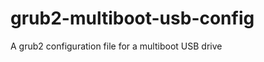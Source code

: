grub2-multiboot-usb-config
==========================

A grub2 configuration file for a multiboot USB drive
